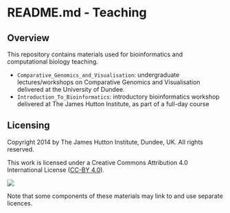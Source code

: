 # README.md - Teaching

## Overview

This repository contains materials used for bioinformatics and computational biology teaching.

* `Comparative_Genomics_and_Visualisation`: undergraduate lectures/workshops on Comparative Genomics and Visualisation delivered at the University of Dundee.
* `Introduction_To_Bioinformatics`: introductory bioinformatics workshop delivered at The James Hutton Institute, as part of a full-day course

## Licensing

Copyright 2014 by The James Hutton Institute, Dundee, UK. All rights reserved.

This work is licensed under a Creative Commons Attribution 4.0 International License ([CC-BY 4.0](http://creativecommons.org/licenses/by/4.0/)).

![](http://i.creativecommons.org/l/by/4.0/88x31.png)

Note that some components of these materials may link to and use separate licences.

